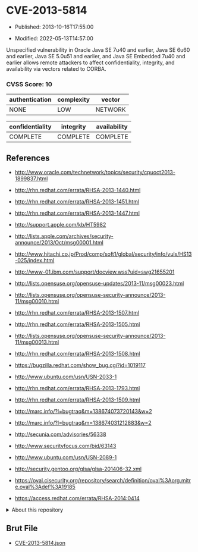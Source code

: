 # CVE-2013-5814

- Published: 2013-10-16T17:55:00

- Modified: 2022-05-13T14:57:00

Unspecified vulnerability in Oracle Java SE 7u40 and earlier, Java SE 6u60 and earlier, Java SE 5.0u51 and earlier, and Java SE Embedded 7u40 and earlier allows remote attackers to affect confidentiality, integrity, and availability via vectors related to CORBA.

### CVSS Score: **10**

| authentication | complexity | vector |
| --- | --- | --- |
| NONE | LOW | NETWORK |

| confidentiality | integrity | availability |
| --- | --- | --- |
| COMPLETE | COMPLETE | COMPLETE |

## References

* http://www.oracle.com/technetwork/topics/security/cpuoct2013-1899837.html

* http://rhn.redhat.com/errata/RHSA-2013-1440.html

* http://rhn.redhat.com/errata/RHSA-2013-1451.html

* http://rhn.redhat.com/errata/RHSA-2013-1447.html

* http://support.apple.com/kb/HT5982

* http://lists.apple.com/archives/security-announce/2013/Oct/msg00001.html

* http://www.hitachi.co.jp/Prod/comp/soft1/global/security/info/vuls/HS13-025/index.html

* http://www-01.ibm.com/support/docview.wss?uid=swg21655201

* http://lists.opensuse.org/opensuse-updates/2013-11/msg00023.html

* http://lists.opensuse.org/opensuse-security-announce/2013-11/msg00010.html

* http://rhn.redhat.com/errata/RHSA-2013-1507.html

* http://rhn.redhat.com/errata/RHSA-2013-1505.html

* http://lists.opensuse.org/opensuse-security-announce/2013-11/msg00013.html

* http://rhn.redhat.com/errata/RHSA-2013-1508.html

* https://bugzilla.redhat.com/show_bug.cgi?id=1019117

* http://www.ubuntu.com/usn/USN-2033-1

* http://rhn.redhat.com/errata/RHSA-2013-1793.html

* http://rhn.redhat.com/errata/RHSA-2013-1509.html

* http://marc.info/?l=bugtraq&m=138674073720143&w=2

* http://marc.info/?l=bugtraq&m=138674031212883&w=2

* http://secunia.com/advisories/56338

* http://www.securityfocus.com/bid/63143

* http://www.ubuntu.com/usn/USN-2089-1

* http://security.gentoo.org/glsa/glsa-201406-32.xml

* https://oval.cisecurity.org/repository/search/definition/oval%3Aorg.mitre.oval%3Adef%3A19185

* https://access.redhat.com/errata/RHSA-2014:0414

<details>
<summary>About this repository</summary> 

  This repository is part of the project [Live Hack CVE](https://github.com/Live-Hack-CVE). Main website can be found [www.live-hack.org](https://www.live-hack.org) 
  
  Made by [Sn0wAlice](https://github.com/Sn0wAlice) for the people that care about security and need to have a feed of the latest CVEs. Hope you enjoy it, don't forget to star the repo and follow me on [Twitter](https://twitter.com/Sn0wAlice) and [Github](https://github.com/Sn0wAlice). And that is my [personnal website](https://www.alice-snow.me/)

  - [Home Page](https://github.com/Live-Hack-CVE)
  - [Framework](https://github.com/Live-Hack-CVE/cve-framework)
  - [CVE database](https://github.com/Live-Hack-CVE/full_database)
  - [Changelog](https://github.com/Live-Hack-CVE/Changelog)
</details>

## Brut File

* [CVE-2013-5814.json](https://raw.githubusercontent.com/Live-Hack-CVE/full_database/main/cves/2013/CVE-2013-5814.json)

